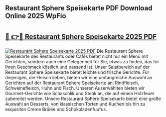 ## Restaurant Sphere Speisekarte PDF Download Online 2025 WpFio

# <h2><a href="http://gc8g7u.nevu.top/?p=Restaurant+Sphere+Speisekarte">🔗 👉🔴 Restaurant Sphere Speisekarte 2025 PDF</a></h2>

[![Restaurant Sphere Speisekarte 2025 PDF](https://i.imgur.com/dBaPXMq.png)](http://gc8g7u.nevu.top/?p=Restaurant+Sphere+Speisekarte)
Die Restaurant Sphere Speisekarte des Restaurants oder Cafés bietet nicht nur ein Menü mit Gerichten, sondern auch eine Gelegenheit für Sie, etwas zu finden, das für Ihren Geschmack köstlich und passend ist. Unser Salatbereich auf der Restaurant Sphere Speisekarte bietet leichte und frische Gerichte. Für diejenigen, die Fleisch lieben, bieten wir eine umfangreiche Auswahl an Gerichten auf der Restaurant Sphere Speisekarte an: Rindfleisch, Schweinefleisch, Huhn und Fisch. Unseren Auserwählten bieten wir Gourmet-Gerichte wie Schaschlik und Steak an, die auf einem Holzfeuer zubereitet werden. Unsere Restaurant Sphere Speisekarte bietet eine große Auswahl an Desserts, von klassischen Torten und Kuchen bis hin zu exquisiten Crème Brûlée und Schokoladenfuufus.
